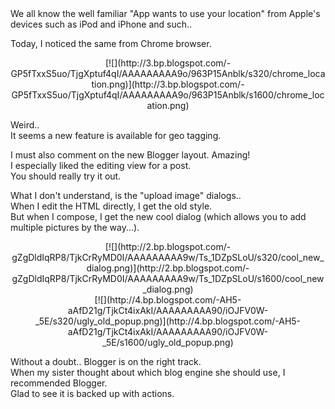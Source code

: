 <div dir="ltr" style="text-align: left;" trbidi="on">We all know the well familiar "App wants to use your location" from Apple's devices such as iPod and iPhone and such..  

Today, I noticed the same from Chrome browser.  

<div class="separator" style="clear: both; text-align: center;">[![](http://3.bp.blogspot.com/-GP5fTxxS5uo/TjgXptuf4qI/AAAAAAAAA9o/963P15Anblk/s320/chrome_location.png)](http://3.bp.blogspot.com/-GP5fTxxS5uo/TjgXptuf4qI/AAAAAAAAA9o/963P15Anblk/s1600/chrome_location.png)</div>

Weird..  
It seems a new feature is available for geo tagging.  

I must also comment on the new Blogger layout. Amazing!  
I especially liked the editing view for a post.  
You should really try it out.  

What I don't understand, is the "upload image" dialogs..  
When I edit the HTML directly, I get the old style.  
But when I compose, I get the new cool dialog (which allows you to add multiple pictures by the way...).  

<div class="separator" style="clear: both; text-align: center;">[![](http://2.bp.blogspot.com/-gZgDldIqRP8/TjkCrRyMD0I/AAAAAAAAA9w/Ts_1DZpSLoU/s320/cool_new_dialog.png)](http://2.bp.blogspot.com/-gZgDldIqRP8/TjkCrRyMD0I/AAAAAAAAA9w/Ts_1DZpSLoU/s1600/cool_new_dialog.png)</div>

<div class="separator" style="clear: both; text-align: center;">[![](http://4.bp.blogspot.com/-AH5-aAfD21g/TjkCt4ixAkI/AAAAAAAAA90/iOJFV0W-_5E/s320/ugly_old_popup.png)](http://4.bp.blogspot.com/-AH5-aAfD21g/TjkCt4ixAkI/AAAAAAAAA90/iOJFV0W-_5E/s1600/ugly_old_popup.png)</div>

Without a doubt.. Blogger is on the right track.  
When my sister thought about which blog engine she should use, I recommended Blogger.  
Glad to see it is backed up with actions. </div>